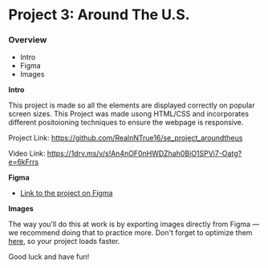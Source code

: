 # Project 3: Around The U.S.

### Overview

- Intro
- Figma
- Images

**Intro**

This project is made so all the elements are displayed correctly on popular screen sizes.
This Project was made usong HTML/CSS and incorporates different positoioning techniques to ensure the webpage is responsive.

Project Link:
https://github.com/RealnNTrue16/se_project_aroundtheus

Video Link:
https://1drv.ms/v/s!An4nOF0nHWDZhah0BiO1SPVi7-Oatg?e=6kFrrs

**Figma**

- [Link to the project on Figma](https://www.figma.com/file/ii4xxsJ0ghevUOcssTlHZv/Sprint-3%3A-Around-the-US?node-id=0%3A1)

**Images**

The way you'll do this at work is by exporting images directly from Figma — we recommend doing that to practice more. Don't forget to optimize them [here](https://tinypng.com/), so your project loads faster.

Good luck and have fun!
